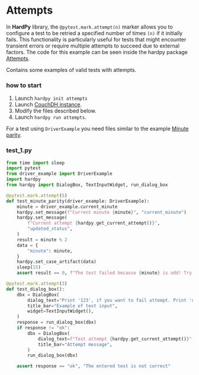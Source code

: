 # Attempts

In **HardPy** library, the `@pytest.mark.attempt(n)` marker allows you to configure a test to be retried a specified number of times `(n)` if it initially fails. 
This functionality is particularly useful for tests that might encounter transient errors or require multiple attempts to succeed due to external factors.
The code for this example can be seen inside the hardpy package 
[Attempts](https://github.com/everypinio/hardpy/tree/main/examples/attempts).

Contains some examples of valid tests with attempts.

### how to start

1. Launch `hardpy init attempts`
2. Launch [CouchDH instance](../documentation/database.md#couchdb-instance).
3. Modify the files described below.
4. Launch `hardpy run attempts`.

For a test using `DriverExample` you need files similar to the example [Minute parity](../documentation/examples/minute_parity.md).

### test_1.py

```python
from time import sleep
import pytest
from driver_example import DriverExample
import hardpy
from hardpy import DialogBox, TextInputWidget, run_dialog_box

@pytest.mark.attempt(5)
def test_minute_parity(driver_example: DriverExample):
    minute = driver_example.current_minute
    hardpy.set_message(f"Current minute {minute}", "current_minute")
    hardpy.set_message(
        f"Current attempt {hardpy.get_current_attempt()}",
        "updated_status",
    )
    result = minute % 2
    data = {
        "minute": minute,
    }
    hardpy.set_case_artifact(data)
    sleep(15)
    assert result == 0, f"The test failed because {minute} is odd! Try again!"

@pytest.mark.attempt(3)
def test_dialog_box():
    dbx = DialogBox(
        dialog_text="Print '123', if you want to fail attempt. Print 'ok', if you want to pass attempt. ",
        title_bar="Example of text input",
        widget=TextInputWidget(),
    )
    response = run_dialog_box(dbx)
    if response != "ok":
        dbx = DialogBox(
            dialog_text=f"Test attempt {hardpy.get_current_attempt()}",
            title_bar="Attempt message",
        )
        run_dialog_box(dbx)

    assert response == "ok", "The entered text is not correct"
```